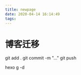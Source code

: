 ```yaml
---
title: newpage
date: 2020-04-14 16:14:49
tags:
---
```

# 博客迁移
git add .
git commit -m "..."
git push 

hexo g -d
